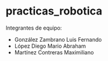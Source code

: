# practicas_robotica

Integrantes de equipo:
  * González Zambrano Luis Fernando
  * López Diego Mario Abraham
  * Martínez Contreras Maximiliano
